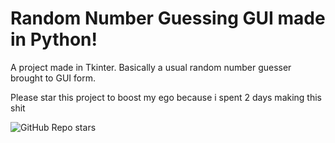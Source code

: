 # Random Number Guessing GUI made in Python!
A project made in Tkinter. Basically a usual random number guesser brought to GUI form.

Please star this project to boost my ego because i spent 2 days making this shit

![GitHub Repo stars](https://img.shields.io/github/stars/Igo-Cigo/Random-Number-Guessing-GUI?color=%23FABC0C&label=Stars&logo=Apache%20Spark&logoColor=%23FFE200&style=for-the-badge)
